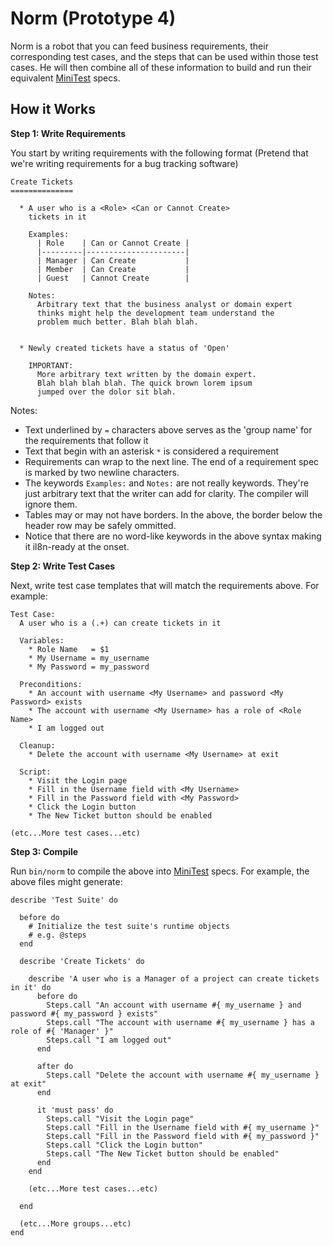 Norm (Prototype 4)
==================
Norm is a robot that you can feed business requirements, their corresponding
test cases, and the steps that can be used within those test cases. He will then
combine all of these information to build and run their equivalent [MiniTest](https://github.com/seattlerb/minitest) specs.

How it Works
------------

**Step 1: Write Requirements**

You start by writing requirements with the following format (Pretend
that we're writing requirements for a bug tracking software)

```
Create Tickets
==============

  * A user who is a <Role> <Can or Cannot Create>
    tickets in it

    Examples:
      | Role    | Can or Cannot Create |
      |---------|----------------------|
      | Manager | Can Create           |
      | Member  | Can Create           |
      | Guest   | Cannot Create        |

    Notes:
      Arbitrary text that the business analyst or domain expert
      thinks might help the development team understand the
      problem much better. Blah blah blah.


  * Newly created tickets have a status of 'Open'

    IMPORTANT:
      More arbitrary text written by the domain expert.
      Blah blah blah blah. The quick brown lorem ipsum
      jumped over the dolor sit blah.
```

Notes:

 * Text underlined by `=` characters above serves as the 'group name'
   for the requirements that follow it
 * Text that begin with an asterisk `*` is considered a requirement
 * Requirements can wrap to the next line. The end of a requirement
   spec is marked by two newline characters.
 * The keywords `Examples:` and `Notes:` are not really keywords. They're
   just arbitrary text that the writer can add for clarity. The compiler
   will ignore them.
 * Tables may or may not have borders. In the above, the border below the
   header row may be safely ommitted.
 * Notice that there are no word-like keywords in the above syntax making
   it il8n-ready at the onset.

**Step 2: Write Test Cases**

Next, write test case templates that will match the requirements above. For
example:

```
Test Case:
  A user who is a (.+) can create tickets in it

  Variables:
    * Role Name   = $1
    * My Username = my_username
    * My Password = my_password

  Preconditions:
    * An account with username <My Username> and password <My Password> exists
    * The account with username <My Username> has a role of <Role Name>
    * I am logged out

  Cleanup:
    * Delete the account with username <My Username> at exit

  Script:
    * Visit the Login page
    * Fill in the Username field with <My Username>
    * Fill in the Password field with <My Password>
    * Click the Login button
    * The New Ticket button should be enabled

(etc...More test cases...etc)
```

**Step 3: Compile**

Run `bin/norm` to compile the above into [MiniTest](https://github.com/seattlerb/minitest) specs.
For example, the above files might generate:

```
describe 'Test Suite' do

  before do
    # Initialize the test suite's runtime objects
    # e.g. @steps
  end

  describe 'Create Tickets' do

    describe 'A user who is a Manager of a project can create tickets in it' do
      before do
        Steps.call "An account with username #{ my_username } and password #{ my_password } exists"
        Steps.call "The account with username #{ my_username } has a role of #{ 'Manager' }"
        Steps.call "I am logged out"
      end

      after do
        Steps.call "Delete the account with username #{ my_username } at exit"
      end

      it 'must pass' do
        Steps.call "Visit the Login page"
        Steps.call "Fill in the Username field with #{ my_username }"
        Steps.call "Fill in the Password field with #{ my_password }"
        Steps.call "Click the Login button"
        Steps.call "The New Ticket button should be enabled"
      end
    end

    (etc...More test cases...etc)

  end

  (etc...More groups...etc)
end
```
